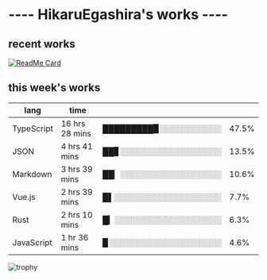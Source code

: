 # ---- HikaruEgashira's works ----

## recent works

[![ReadMe Card](https://github-readme-stats.vercel.app/api/pin/?username=twin-te&repo=twinte-front)](https://github.com/twin-te/twinte-front)

## this week's works

| lang        | time           |                       |        |
| ----------- | -------------- | --------------------- | ------ |
| TypeScript  | 16 hrs 28 mins | █████████▉░░░░░░░░░░░ |  47.5% |
| JSON        | 4 hrs 41 mins  | ██▊░░░░░░░░░░░░░░░░░░ |  13.5% |
| Markdown    | 3 hrs 39 mins  | ██▏░░░░░░░░░░░░░░░░░░ |  10.6% |
| Vue.js      | 2 hrs 39 mins  | █▌░░░░░░░░░░░░░░░░░░░ |   7.7% |
| Rust        | 2 hrs 10 mins  | █▎░░░░░░░░░░░░░░░░░░░ |   6.3% |
| JavaScript  | 1 hr 36 mins   | ▉░░░░░░░░░░░░░░░░░░░░ |   4.6% |

![trophy](https://github-profile-trophy.vercel.app/?username=HikaruEgashira&theme=onedark)
